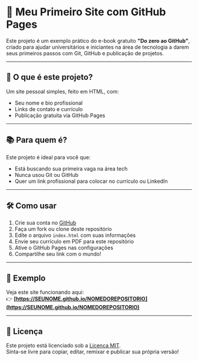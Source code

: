 # 🧠 Meu Primeiro Site com GitHub Pages

Este projeto é um exemplo prático do e-book gratuito **"Do zero ao GitHub"**, criado para ajudar universitários e iniciantes na área de tecnologia a darem seus primeiros passos com Git, GitHub e publicação de projetos.

---

## 🚀 O que é este projeto?

Um site pessoal simples, feito em HTML, com:
- Seu nome e bio profissional
- Links de contato e currículo
- Publicação gratuita via GitHub Pages

---

## 📚 Para quem é?

Este projeto é ideal para você que:
- Está buscando sua primeira vaga na área tech
- Nunca usou Git ou GitHub
- Quer um link profissional para colocar no currículo ou LinkedIn

---

## 🛠️ Como usar

1. Crie sua conta no [GitHub](https://github.com)
2. Faça um fork ou clone deste repositório
3. Edite o arquivo `index.html` com suas informações
4. Envie seu currículo em PDF para este repositório
5. Ative o GitHub Pages nas configurações
6. Compartilhe seu link com o mundo!

---

## 👀 Exemplo

Veja este site funcionando aqui:  
👉 **[https://SEUNOME.github.io/NOMEDOREPOSITORIO](https://SEUNOME.github.io/NOMEDOREPOSITORIO)**

---

## 📄 Licença

Este projeto está licenciado sob a [Licença MIT](LICENSE).  
Sinta-se livre para copiar, editar, remixar e publicar sua própria versão!
